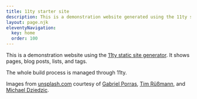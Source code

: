```yaml
---
title: 11ty starter site
description: This is a demonstration website generated using the 11ty static site generator.
layout: page.njk
eleventyNavigation:
  key: home
  order: 100
---
```


This is a demonstration website using the [11ty static site generator](https://www.11ty.dev/). It shows pages, blog posts, lists, and tags.

The whole build process is managed through 11ty.

Images from [unsplash.com](https://unsplash.com/) courtesy of [Gabriel Porras](https://unsplash.com/@gabrielizalo), [Tim Rüßmann](https://unsplash.com/@timaesthetic), and [Michael Dziedzic](https://unsplash.com/@lazycreekimages).
